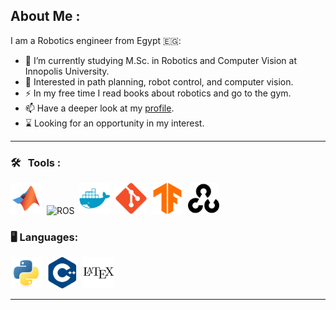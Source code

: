 

<!-- <p align="center"><a href="https://www.linkedin.com/in/kakbar"><img src="https://img.shields.io/badge/LinkedIn-blue?style=for-the-badge&logo=linkedin&logoColor=white" alt="LinkedIn Badge"></a>


<p align="center"><img src="https://komarev.com/ghpvc/?username=kakbar&style=flat-square&color=blue" alt=""></p>

<h1 align="center">hey there <img src="https://media.giphy.com/media/hvRJCLFzcasrR4ia7z/giphy.gif" width="40"></h1> -->



## About Me :

I am a Robotics engineer from Egypt :egypt::

- 🔭 I’m currently studying M.Sc. in Robotics and Computer Vision at Innopolis University.
- 🌱 Interested in path planning, robot control, and computer vision.
- ⚡ In my free time I read books about robotics and go to the gym.
- 📫 Have a deeper look at my [profile](https://ahmed-mohsen-7.github.io/).
- :hourglass: Looking for an opportunity in my interest.
---

### 🛠 &nbsp; Tools :

<p>
<img src="https://github.com/devicons/devicon/blob/master/icons/matlab/matlab-original.svg"  alt="Matlab" width="50" height="50"/>&nbsp;
<img src="https://upload.wikimedia.org/wikipedia/commons/b/bb/Ros_logo.svg"  alt="ROS" width="50" height="50"/>&nbsp;
<img src="https://github.com/devicons/devicon/blob/master/icons/docker/docker-plain.svg"  alt="Docker" width="50" height="50"/>&nbsp;
<img src="https://github.com/devicons/devicon/blob/master/icons/git/git-plain.svg"  alt="Git" width="50" height="50"/>&nbsp;
<img src="https://github.com/devicons/devicon/blob/master/icons/tensorflow/tensorflow-original.svg"  alt="Tensorflow" width="50" height="50"/>&nbsp;
<img src="https://github.com/devicons/devicon/blob/master/icons/opencv/opencv-plain.svg"  alt="Opencv" width="50" height="50"/>&nbsp;

</p>


### :desktop_computer: Languages:
<p>
<img src="https://github.com/devicons/devicon/blob/master/icons/python/python-original.svg"  alt="Python" width="50" height="50"/>&nbsp;
<img src="https://github.com/devicons/devicon/blob/master/icons/cplusplus/cplusplus-plain.svg"  alt="Cpp" width="50" height="50"/>&nbsp;
<img src="https://github.com/devicons/devicon/blob/master/icons/latex/latex-original.svg"  alt="Latex" width="50" height="50"/>&nbsp;

</p>

<!-- <img src="https://github.com/devicons/devicon/blob/master/icons/materialui/materialui-original.svg" title="Material UI" alt="Material UI" width="40" height="40"/>&nbsp;
<img src="https://github.com/devicons/devicon/blob/master/icons/flutter/flutter-original.svg" title="Flutter" alt="Flutter" width="40" height="40"/>&nbsp;
<img src="https://github.com/devicons/devicon/blob/master/icons/redux/redux-original.svg" title="Redux" alt="Redux " width="40" height="40"/>&nbsp;
<img src="https://github.com/devicons/devicon/blob/master/icons/css3/css3-plain-wordmark.svg"  title="CSS3" alt="CSS" width="40" height="40"/>&nbsp;
<img src="https://github.com/devicons/devicon/blob/master/icons/html5/html5-original.svg" title="HTML5" alt="HTML" width="40" height="40"/>&nbsp;
<img src="https://github.com/devicons/devicon/blob/master/icons/javascript/javascript-original.svg" title="JavaScript" alt="JavaScript" width="40" height="40"/>&nbsp;
<img src="https://github.com/devicons/devicon/blob/master/icons/firebase/firebase-plain-wordmark.svg" title="Firebase" alt="Firebase" width="40" height="40"/>&nbsp;
<img src="https://github.com/devicons/devicon/blob/master/icons/gatsby/gatsby-original.svg" title="Gatsby"  alt="Gatsby" width="40" height="40"/>&nbsp;
<img src="https://github.com/devicons/devicon/blob/master/icons/mysql/mysql-original-wordmark.svg" title="MySQL"  alt="MySQL" width="40" height="40"/>&nbsp;
<img src="https://github.com/devicons/devicon/blob/master/icons/nodejs/nodejs-original-wordmark.svg" title="NodeJS" alt="NodeJS" width="40" height="40"/>&nbsp;
<img src="https://github.com/devicons/devicon/blob/master/icons/amazonwebservices/amazonwebservices-plain-wordmark.svg" title="AWS" alt="AWS" width="40" height="40"/>&nbsp;
<img src="https://www.vectorlogo.zone/logos/getpostman/getpostman-icon.svg" title="Postman"  alt="Postman" width="40" height="40"/>&nbsp;
<img src="https://github.com/devicons/devicon/blob/master/icons/git/git-original-wordmark.svg" title="Git" **alt="Git" width="40" height="40"/>&nbsp; -->


---



